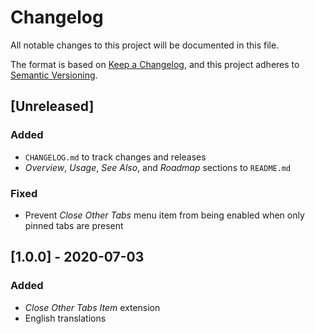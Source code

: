 # Changelog
All notable changes to this project will be documented in this file.

The format is based on [Keep a Changelog](https://keepachangelog.com/en/1.0.0/), and this project adheres to [Semantic Versioning](https://semver.org/spec/v2.0.0.html).

## [Unreleased]
### Added
- `CHANGELOG.md` to track changes and releases
- _Overview_, _Usage_, _See Also_, and _Roadmap_ sections to `README.md`

### Fixed
- Prevent _Close Other Tabs_ menu item from being enabled when only pinned tabs are present

## [1.0.0] - 2020-07-03
### Added
- _Close Other Tabs Item_ extension
- English translations
